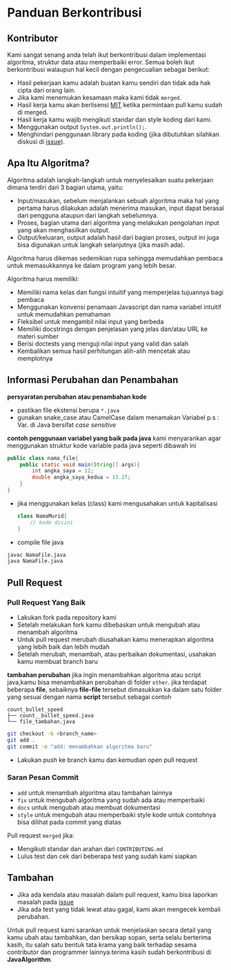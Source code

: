 # Panduan Berkontribusi

## Kontributor

Kami sangat senang anda telah ikut berkontribusi dalam implementasi algoritma, struktur data atau memperbaiki error.
Semua boleh ikut berkontribusi walaupun hal kecil dengan pengecualian sebagai berikut:

- Hasil pekerjaan kamu adalah buatan kamu sendiri dan tidak ada hak cipta dari orang lain.
- Jika kami menemukan kesamaan maka kami tidak `merged`.
- Hasil kerja kamu akan berlisensi [MIT](LICENSE) ketika permintaan pull kamu sudah di merged.
- Hasil kerja kamu wajib mengikuti standar dan style koding dari kami.
- Menggunakan output `System.out.println();`.
- Menghindari penggunaan library pada koding (jika dibutuhkan silahkan diskusi di [issue](https://github.com/bellshade/JavaAlgorithm/issues)).

## Apa Itu Algoritma?

Algoritma adalah langkah-langkah untuk menyelesaikan suatu pekerjaan dimana terdiri dari 3 bagian utama, yaitu:

- Input/masukan, sebelum menjalankan sebuah algoritma maka hal yang pertama harus dilakukan adalah menerima masukan, input dapat berasal dari pengguna ataupun dari langkah sebelumnya.
- Proses, bagian utama dari algoritma yang melakukan pengolahan input yang akan menghasilkan output.
- Output/keluaran, output adalah hasil dari bagian proses, output ini juga bisa digunakan untuk langkah selanjutnya (jika masih ada).

Algoritma harus dikemas sedemikian rupa sehingga memudahkan pembaca untuk memasukkannya ke dalam program yang lebih besar.

Algoritma harus memiliki:

- Memiliki nama kelas dan fungsi intuitif yang memperjelas tujuannya bagi pembaca
- Menggunakan konvensi penamaan Javascript dan nama variabel intuitif untuk memudahkan pemahaman
- Fleksibel untuk mengambil nilai input yang berbeda
- Memiliki docstrings dengan penjelasan yang jelas dan/atau URL ke materi sumber
- Berisi doctests yang menguji nilai input yang valid dan salah
- Kembalikan semua hasil perhitungan alih-alih mencetak atau memplotnya

## Informasi Perubahan dan Penambahan
**persyaratan perubahan atau penambahan kode**
- pastikan file ekstensi berupa ``*.java``
- gunakan snake_case atau CamelCase dalam menamakan Variabel p.s : Var. di Java bersifat *case sensitive*

**contoh penggunaan variabel yang baik pada java**
kami menyarankan agar menggunakan struktur kode variable pada java seperti dibawah ini
```java
public class nama_file{
    public static void main(String[] args){
        int angka_saya = 12;
        double angka_saya_kedua = 13.2f;
    }
}
```

- jika menggunakan kelas (class) kami mengusahakan untuk kapitalisasi
    ```java
    class NamaMurid{
        // kode disini
    }
    ```

- compile file java

```bash
javac NamaFile.java
java NamaFile.java
```

## Pull Request

### Pull Request Yang Baik

- Lakukan fork pada repository kami
- Setelah melakukan fork kamu dibebaskan untuk mengubah atau menambah algoritma
- Untuk pull request merubah diusahakan kamu menerapkan algoritma yang lebih baik dan lebih mudah
- Setelah merubah, menambah, atau perbaikan dokumentasi, usahakan kamu membuat branch baru

**tambahan perubahan**
jika ingin menambahkan algoritma atau script java,kamu bisa menambahkan perubahan di folder ``other``. jika terdapat beberapa __file__, sebaiknya __file-file__ tersebut dimasukkan ka dalam satu folder yang sesuai dengan nama __script__ tersebut sebagai contoh

```
count_bullet_speed
├── count__bullet_speed.java
└── file_tambahan.java
```

```bash
git checkout -b <branch_name>
git add .
git commit -m "add: menambahkan algoritma baru"
```

- Lakukan push ke branch kamu dan kemudian open pull request

### Saran Pesan Commit

- `add` untuk menambah algoritma atau tambahan lainnya
- `fix` untuk mengubah algoritma yang sudah ada atau memperbaiki
- `docs` untuk mengubah atau membuat dokumentasi
- `style` untuk mengubah atau memperbaiki style kode untuk contohnya bisa dilihat pada commit yang diatas

Pull request `merged` jika:

- Mengikuti standar dan arahan dari `CONTRIBUTING.md`
- Lulus test dan cek dari beberapa test yang sudah kami siapkan

## Tambahan

- Jika ada kendala atau masalah dalam pull request, kamu bisa laporkan masalah pada [issue](https://github.com/bellshade/JavaAlgorithm/issues)
- Jika ada test yang tidak lewat atau gagal, kami akan mengecek kembali perubahan.

Untuk pull request kami sarankan untuk menjelaskan secara detail yang kamu ubah atau tambahkan, dan bersikap sopan, serta selalu berterima kasih, itu salah satu bentuk tata krama yang baik terhadap sesama contributor dan programmer lainnya.terima kasih sudah berkontribusi di **JavaAlgorithm**.